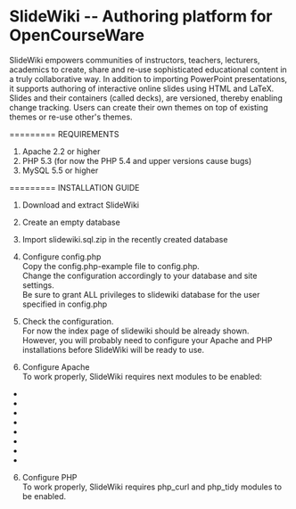 SlideWiki -- Authoring platform for OpenCourseWare
=========
SlideWiki empowers communities of instructors, teachers, lecturers, academics to create, share and re-use sophisticated educational content in a truly collaborative way. In addition to importing PowerPoint presentations, it supports authoring of interactive online slides using HTML and LaTeX. Slides and their containers (called decks), are versioned, thereby enabling change tracking. Users can create their own themes on top of existing themes or re-use other's themes.

=========
REQUIREMENTS

1. Apache 2.2 or higher
2. PHP 5.3 (for now the PHP 5.4 and upper versions cause bugs)
3. MySQL 5.5 or higher

=========
INSTALLATION GUIDE

1. Download and extract SlideWiki
2. Create an empty database
3. Import slidewiki.sql.zip in the recently created database
4. Configure config.php   
Copy the config.php-example file to config.php.   
Change the configuration accordingly to your database and site settings.   
Be sure to grant ALL privileges to slidewiki database for the user specified in config.php   

5. Check the configuration.   
For now the index page of slidewiki should be already shown.   
However, you will probably need to configure your Apache and PHP installations before SlideWiki will be ready to use.   

5. Configure Apache   
To work properly, SlideWiki requires next modules to be enabled:   
- 
-
-
-
-
-
-
-

6. Configure PHP   
To work properly, SlideWiki requires php_curl and php_tidy modules to be enabled.   
